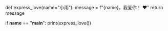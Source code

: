 
def express_love(name="小雨"):
    message = f"{name}，我爱你！ ❤️"
    return message

if __name__ == "__main__":
    print(express_love())

